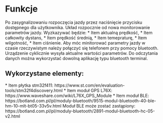 <h1>Funkcje</h1>
Po zasygnalizowaniu rozpoczęcia jazdy przez naciśnięcie przycisku dostępnego dla użytkownika. Układ rozpocznie od nowa monitorowanie parametrów jazdy. Wyzkazywać będzie:
* Item aktualną prędkość, 
* Item całkowity dystans,
* Item prędkość średnią,
* Item temepraturę,
* Item wilgotność,
* Item ciśnienie.
Aby móc minitorować parametry jazdy w czasie rzeczywistym należy połączyć się telefonem przy pomocy bluetooth. Urządzenie cyklicznie wysyła aktualne wartości parametrów. Do odczytania danych można wykorzystać dowolną aplikację typu bluetooth terminal.

<h2>Wykorzystane elementy:</h2>
* Item płytka stm32f411: https://www.st.com/en/evaluation-tools/stm32f4discovery.html
* Item moduł GPS L76X: https://www.waveshare.com/wiki/L76X_GPS_Module
* Item moduł BLE: https://botland.com.pl/pl/moduly-bluetooth/9515-modul-bluetooth-40-ble-hm-10-mlt-bt05-33v5v.html
Moduł BLE może zostać zastąpiony: https://botland.com.pl/pl/moduly-bluetooth/2891-modul-bluetooth-hc-05-v2.html
